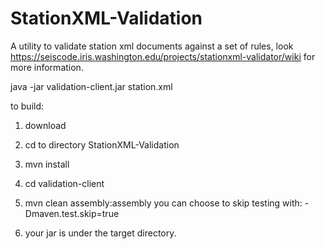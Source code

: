 # StationXML-Validation

A utility to validate station xml documents against a set of rules, look https://seiscode.iris.washington.edu/projects/stationxml-validator/wiki for more information.

java -jar validation-client.jar station.xml

to build:

1. download

2. cd to directory StationXML-Validation

3. mvn install


4. cd validation-client

5. mvn clean assembly:assembly you can choose to skip testing with: -Dmaven.test.skip=true

4. your jar is under the target directory.
